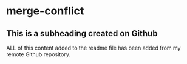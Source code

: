 # merge-conflict

## This is a subheading created on Github

ALL of this content added to the readme file has been added from my remote Github repository.

